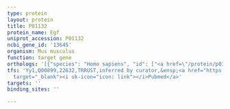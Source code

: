 ```yaml
---
type: protein
layout: protein
title: P01132
protein_name: Egf
uniprot_accession: P01132
ncbi_gene_id: '13645'
organism: Mus musculus
function: target gene
orthologs: '[{"species": "Homo sapiens", "id": ["<a href=\"/protein/p01133\">P01133</a>"]}, {"species": "Rattus norvegicus", "id": ["A0A0G2KAF5", "A0A0G2K5M0"]}]'
tfs: 'Yy1,Q00899,22632,TRRUST,inferred by curator,&ensp;<a href="https://www.ncbi.nlm.nih.gov/pubmed/?term=9687156%5Buid%5D+OR+29087512%5Buid%5D"
  target="_blank"><i uk-icon="icon: link"></i>Pubmed</a>'
targets: ''
binding_sites: ''

---
```

